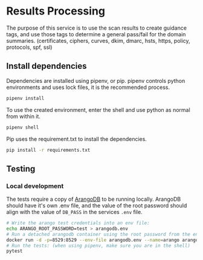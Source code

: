 # Results Processing

The purpose of this service is to use the scan results to create guidance tags, and use those tags to determine a general pass/fail for the domain summaries. (certificates, ciphers, curves, dkim, dmarc, hsts, https, policy, protocols, spf, ssl)

## Install dependencies

Dependencies are installed using pipenv, or pip. pipenv controls python environments and uses lock files, it is the recommended process.

```bash
pipenv install
```

To use the created environment, enter the shell and use python as normal from within it.

```bash
pipenv shell
```

Pip uses the requirement.txt to install the dependencies.

```bash
pip install -r requirements.txt
```

## Testing

### Local development

The tests require a copy of [ArangoDB](https://www.arangodb.com/) to be running locally. ArangoDB should have it's own .env file, and the value of the root password should align with the value of `DB_PASS` in the services `.env` file.

```bash
# Write the arango test credentials into an env file:
echo ARANGO_ROOT_PASSWORD=test > arangodb.env
# Run a detached arangodb container using the root password from the env:
docker run -d -p=8529:8529 --env-file arangodb.env --name=arango arangodb
# Run the tests: (when using pipenv, make sure you are in the shell)
pytest
```
